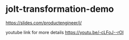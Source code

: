 # jolt-transformation-demo

https://slides.com/productengineer/j/

youtube link for more details
https://youtu.be/-cLFoJ--rOI

